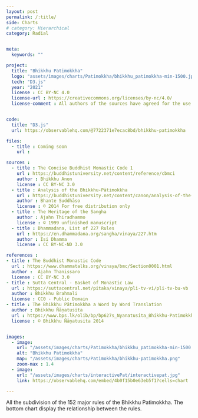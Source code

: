```yaml
---
layout: post
permalink: /:title/
side: Charts
# category: Hierarchical
category: Radial


meta:
  keywords: ""

project:
  title: "Bhikkhu Patimokkha"
  logo: "assets/images/charts/Patimokkha/bhikkhu_patimokkha-min-1500.jpg"
  tech: "D3.js"
  year: "2021"
  license : CC BY-NC 4.0
  license-url : https://creativecommons.org/licenses/by-nc/4.0/
  license-comment : All authors of the sources have agreed for the use of their material for non commercial purpose.


code:
  title: "D3.js"
  url: https://observablehq.com/@7722371e7ecac8bd/bhikkhu-patimokkha

files:
  - title : Coming soon
    url :

sources :
  - title : The Concise Buddhist Monastic Code 1
    url : https://buddhistuniversity.net/content/reference/cbmci
    author : Bhikkhu Anon
    license : CC BY-NC 3.0
  - title : Analysis of the Bhikkhu-Pātimokkha
    url : https://buddhistuniversity.net/content/canon/analysis-of-the-bhikkhu-patimokkha_suddhaso
    author : Bhante Suddhāso
    license : © 2014 For free distribution only
  - title : The Heritage of the Sangha
    author : Ajahn Thiradhammo
    license : © 1999 unfinished manuscript
  - title : Dhammadana, List of 227 Rules
    url : https://en.dhammadana.org/sangha/vinaya/227.htm
    author : Isi Dhamma
    license : CC BY-NC-ND 3.0

references :
- title : The Buddhist Monastic Code
  url : https://www.dhammatalks.org/vinaya/bmc/Section0001.html
  author :  Ajahn Thanissaro
  license : CC BY-NC 3.0
- title : Sutta Central - Basket of Monastic Law
  url : https://suttacentral.net/pitaka/vinaya/pli-tv-vi/pli-tv-bu-vb
  author : Bhikkhu Brahmali
  license : CC0 - Public Domain
- title : The Bhikkhu Pātimokkha a Word by Word Translation
  author : Bhikkhu Ñāṇatusita
  url : https://www.bps.lk/olib/bp/bp627s_Nyanatusita_Bhikkhu-Patimokkha-Translation.pdf
  license : © Bhikkhu Ñāṇatusita 2014


images:
  - image:
    url: "/assets/images/charts/Patimokkha/bhikkhu_patimokkha-min-1500.jpg"
    alt: "Bhikkhu Patimokkha"
    map: "/assets/images/charts/Patimokkha/bhikkhu-patimokkha.png"
    zoom-max : 1.4
  - image:
    url: "/assets/images/charts/interactivePat/interactivepat.jpg"
    link: https://observablehq.com/embed/4b0f15b0e63eb5f1?cells=chart

---
```

All the subdivision of the 152 major rules of the Bhikkhu Patimokkha. The bottom chart display the relationship between the rules.
